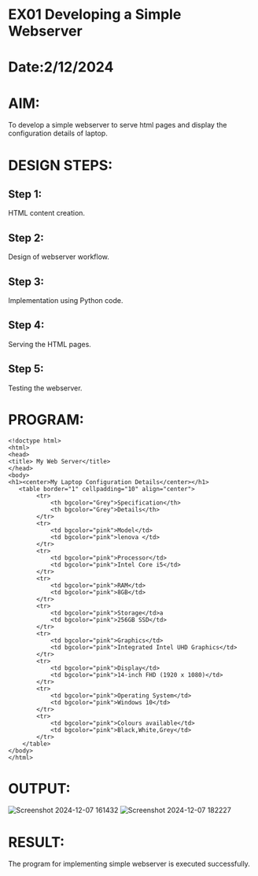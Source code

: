 # EX01 Developing a Simple Webserver

# Date:2/12/2024
# AIM:
To develop a simple webserver to serve html pages and display the configuration details of laptop.

# DESIGN STEPS:
## Step 1:
HTML content creation.

## Step 2:
Design of webserver workflow.

## Step 3:
Implementation using Python code.

## Step 4:
Serving the HTML pages.

## Step 5:
Testing the webserver.

# PROGRAM:
```
<!doctype html>
<html>
<head>
<title> My Web Server</title>
</head>
<body>
<h1><center>My Laptop Configuration Details</center></h1>
   <table border="1" cellpadding="10" align="center">
        <tr>
            <th bgcolor="Grey">Specification</th>
            <th bgcolor="Grey">Details</th>
        </tr>
        <tr>
            <td bgcolor="pink">Model</td>
            <td bgcolor="pink">lenova </td>
        </tr>
        <tr>
            <td bgcolor="pink">Processor</td>
            <td bgcolor="pink">Intel Core i5</td>
        </tr>
        <tr>
            <td bgcolor="pink">RAM</td>
            <td bgcolor="pink">8GB</td>
        </tr>
        <tr>
            <td bgcolor="pink">Storage</td>a
            <td bgcolor="pink">256GB SSD</td>
        </tr>
        <tr>
            <td bgcolor="pink">Graphics</td>
            <td bgcolor="pink">Integrated Intel UHD Graphics</td>
        </tr>
        <tr>
            <td bgcolor="pink">Display</td>
            <td bgcolor="pink">14-inch FHD (1920 x 1080)</td>
        </tr>
        <tr>
            <td bgcolor="pink">Operating System</td>
            <td bgcolor="pink">Windows 10</td>
        </tr>
        <tr>
            <td bgcolor="pink">Colours available</td>
            <td bgcolor="pink">Black,White,Grey</td>
        </tr>
    </table>
</body>
</html>
```
# OUTPUT:
![Screenshot 2024-12-07 161432](https://github.com/user-attachments/assets/4829c677-6e5f-4731-9ac7-548d43f29b9d)
![Screenshot 2024-12-07 182227](https://github.com/user-attachments/assets/5cb00d35-717d-4c0f-9c0b-169220a9f929)

# RESULT:
The program for implementing simple webserver is executed successfully.
